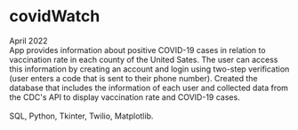# covidWatch
April 2022
<br />
App provides information about positive COVID-19 cases in relation to vaccination rate in each county of the United Sates. The user can access this information by creating an account and login using two-step verification (user enters a code that is sent to their phone number). Created the database that includes the information of each user and collected data from the CDC's API to display vaccination rate and COVID-19 cases.  
<br />
SQL, Python, Tkinter, Twilio, Matplotlib. 
